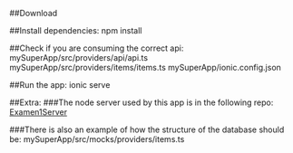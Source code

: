 ##Download

##Install dependencies:
  npm install
  
##Check if you are consuming the correct api:
  mySuperApp/src/providers/api/api.ts
  mySuperApp/src/providers/items/items.ts
  mySuperApp/ionic.config.json
  
##Run the app:
ionic serve

##Extra:
###The node server used by this app is in the following repo:
  [Examen1Server](https://github.com/GurkeeratSingh/Examen1Server)
  
###There is also an example of how the structure of the database should be:
  mySuperApp/src/mocks/providers/items.ts
  

